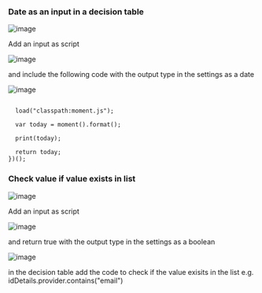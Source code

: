 
### Date as an input in a decision table

![image](https://github.com/soreilly6/engagementCloud/assets/88727212/493b933c-d519-4382-b784-ce2ac1453489)

Add an input as script 

![image](https://github.com/soreilly6/engagementCloud/assets/88727212/ea8306c5-3a85-4515-bf53-6818845e52bb)

and include the following code with the output type in the settings as a date

![image](https://github.com/soreilly6/engagementCloud/assets/88727212/10355f2e-71d6-416a-9483-e954d49a9eeb)


```(function () {
  
  load("classpath:moment.js");
  
  var today = moment().format();                         
  
  print(today);
  
  return today;
})();
```


### Check value if value exists in list

![image](https://github.com/soreilly6/engagementCloud/assets/88727212/5468190c-acdd-434d-8a30-0e5aa37362bb)

Add an input as script 

![image](https://github.com/soreilly6/engagementCloud/assets/88727212/ea8306c5-3a85-4515-bf53-6818845e52bb)

and return true with the output type in the settings as a boolean

![image](https://github.com/soreilly6/engagementCloud/assets/88727212/a30844f5-37dd-4891-a173-d2e4b5f99d62)

in the decision table add the code to check if the value exisits in the list e.g. idDetails.provider.contains("email")

